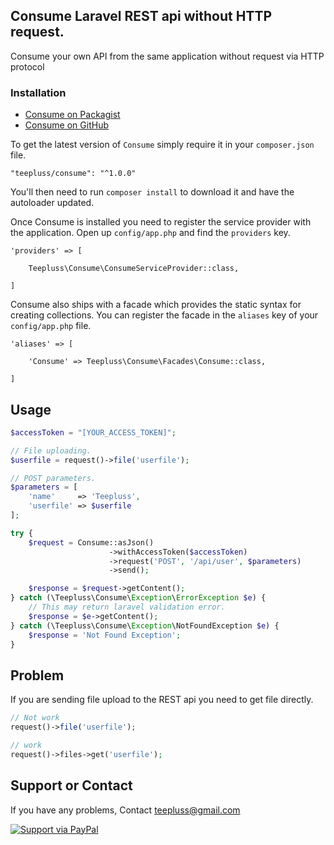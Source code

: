 ## Consume Laravel REST api without HTTP request.

Consume your own API from the same application without request via HTTP protocol

### Installation

- [Consume on Packagist](https://packagist.org/packages/teepluss/consume)
- [Consume on GitHub](https://github.com/teepluss/laravel-consume)

To get the latest version of `Consume` simply require it in your `composer.json` file.

~~~
"teepluss/consume": "^1.0.0"
~~~

You'll then need to run `composer install` to download it and have the autoloader updated.

Once Consume is installed you need to register the service provider with the application. Open up `config/app.php` and find the `providers` key.

~~~
'providers' => [

    Teepluss\Consume\ConsumeServiceProvider::class,

]
~~~

Consume also ships with a facade which provides the static syntax for creating collections. You can register the facade in the `aliases` key of your `config/app.php` file.

~~~
'aliases' => [

    'Consume' => Teepluss\Consume\Facades\Consume::class,

]
~~~

## Usage

```php
$accessToken = "[YOUR_ACCESS_TOKEN]";

// File uploading.
$userfile = request()->file('userfile');

// POST parameters.
$parameters = [
    'name'     => 'Teepluss',
    'userfile' => $userfile
];

try {
    $request = Consume::asJson()
                      ->withAccessToken($accessToken)
                      ->request('POST', '/api/user', $parameters)
                      ->send();

    $response = $request->getContent();
} catch (\Teepluss\Consume\Exception\ErrorException $e) {
    // This may return laravel validation error.
    $response = $e->getContent();
} catch (\Teepluss\Consume\Exception\NotFoundException $e) {
    $response = 'Not Found Exception';
}
```

## Problem
If you are sending file upload to the REST api you need to get file directly.
```php
// Not work
request()->file('userfile');

// work
request()->files->get('userfile');
```

## Support or Contact

If you have any problems, Contact teepluss@gmail.com


[![Support via PayPal](https://rawgithub.com/chris---/Donation-Badges/master/paypal.jpeg)](https://www.paypal.com/cgi-bin/webscr?cmd=_s-xclick&hosted_button_id=9GEC8J7FAG6JA)
